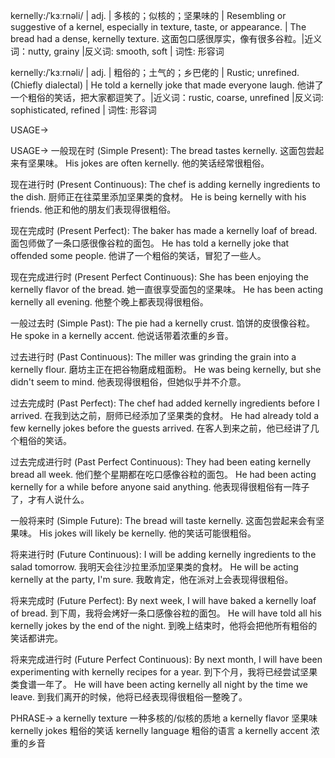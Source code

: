 kernelly:/ˈkɜːrnəli/ | adj. | 多核的；似核的；坚果味的 | Resembling or suggestive of a kernel, especially in texture, taste, or appearance. |  The bread had a dense, kernelly texture.  这面包口感很厚实，像有很多谷粒。|近义词：nutty, grainy |反义词: smooth, soft | 词性: 形容词

kernelly:/ˈkɜːrnəli/ | adj. | 粗俗的；土气的；乡巴佬的 | Rustic; unrefined. (Chiefly dialectal) | He told a kernelly joke that made everyone laugh. 他讲了一个粗俗的笑话，把大家都逗笑了。|近义词：rustic, coarse, unrefined |反义词: sophisticated, refined | 词性: 形容词


USAGE->

USAGE->
一般现在时 (Simple Present):
The bread tastes kernelly.  这面包尝起来有坚果味。
His jokes are often kernelly. 他的笑话经常很粗俗。

现在进行时 (Present Continuous):
The chef is adding kernelly ingredients to the dish.  厨师正在往菜里添加坚果类的食材。
He is being kernelly with his friends.  他正和他的朋友们表现得很粗俗。

现在完成时 (Present Perfect):
The baker has made a kernelly loaf of bread.  面包师做了一条口感很像谷粒的面包。
He has told a kernelly joke that offended some people.  他讲了一个粗俗的笑话，冒犯了一些人。


现在完成进行时 (Present Perfect Continuous):
She has been enjoying the kernelly flavor of the bread.  她一直很享受面包的坚果味。
He has been acting kernelly all evening.  他整个晚上都表现得很粗俗。


一般过去时 (Simple Past):
The pie had a kernelly crust.  馅饼的皮很像谷粒。
He spoke in a kernelly accent. 他说话带着浓重的乡音。


过去进行时 (Past Continuous):
The miller was grinding the grain into a kernelly flour.  磨坊主正在把谷物磨成粗面粉。
He was being kernelly, but she didn't seem to mind.  他表现得很粗俗，但她似乎并不介意。

过去完成时 (Past Perfect):
The chef had added kernelly ingredients before I arrived.  在我到达之前，厨师已经添加了坚果类的食材。
He had already told a few kernelly jokes before the guests arrived. 在客人到来之前，他已经讲了几个粗俗的笑话。

过去完成进行时 (Past Perfect Continuous):
They had been eating kernelly bread all week. 他们整个星期都在吃口感像谷粒的面包。
He had been acting kernelly for a while before anyone said anything.  他表现得很粗俗有一阵子了，才有人说什么。

一般将来时 (Simple Future):
The bread will taste kernelly.  这面包尝起来会有坚果味。
His jokes will likely be kernelly. 他的笑话可能很粗俗。

将来进行时 (Future Continuous):
I will be adding kernelly ingredients to the salad tomorrow.  我明天会往沙拉里添加坚果类的食材。
He will be acting kernelly at the party, I'm sure. 我敢肯定，他在派对上会表现得很粗俗。


将来完成时 (Future Perfect):
By next week, I will have baked a kernelly loaf of bread.  到下周，我将会烤好一条口感像谷粒的面包。
He will have told all his kernelly jokes by the end of the night.  到晚上结束时，他将会把他所有粗俗的笑话都讲完。

将来完成进行时 (Future Perfect Continuous):
By next month, I will have been experimenting with kernelly recipes for a year.  到下个月，我将已经尝试坚果类食谱一年了。
He will have been acting kernelly all night by the time we leave.  到我们离开的时候，他将已经表现得很粗俗一整晚了。

PHRASE->
a kernelly texture  一种多核的/似核的质地
a kernelly flavor  坚果味
kernelly jokes  粗俗的笑话
kernelly language  粗俗的语言
a kernelly accent  浓重的乡音


